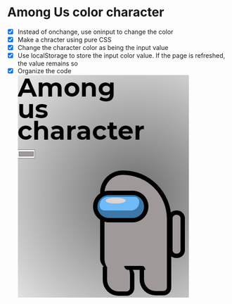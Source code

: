 # Among Us color character

- [x] Instead of onchange, use oninput to change the color
- [x] Make a chracter using pure CSS
- [x] Change the character color as being the input value
- [x] Use localStorage to store the input color value. If the page is refreshed, the value remains so
- [x] Organize the code
      ![screenshot](screenshot.png)
